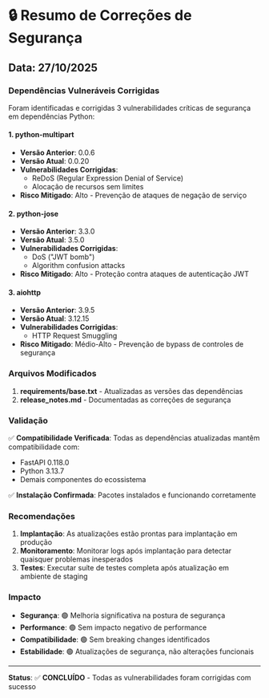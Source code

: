 # 🔒 Resumo de Correções de Segurança

## Data: 27/10/2025

### Dependências Vulneráveis Corrigidas

Foram identificadas e corrigidas 3 vulnerabilidades críticas de segurança em dependências Python:

#### 1. python-multipart
- **Versão Anterior**: 0.0.6
- **Versão Atual**: 0.0.20
- **Vulnerabilidades Corrigidas**:
  - ReDoS (Regular Expression Denial of Service)
  - Alocação de recursos sem limites
- **Risco Mitigado**: Alto - Prevenção de ataques de negação de serviço

#### 2. python-jose
- **Versão Anterior**: 3.3.0
- **Versão Atual**: 3.5.0
- **Vulnerabilidades Corrigidas**:
  - DoS ("JWT bomb")
  - Algorithm confusion attacks
- **Risco Mitigado**: Alto - Proteção contra ataques de autenticação JWT

#### 3. aiohttp
- **Versão Anterior**: 3.9.5
- **Versão Atual**: 3.12.15
- **Vulnerabilidades Corrigidas**:
  - HTTP Request Smuggling
- **Risco Mitigado**: Médio-Alto - Prevenção de bypass de controles de segurança

### Arquivos Modificados

1. **requirements/base.txt** - Atualizadas as versões das dependências
2. **release_notes.md** - Documentadas as correções de segurança

### Validação

✅ **Compatibilidade Verificada**: Todas as dependências atualizadas mantêm compatibilidade com:
- FastAPI 0.118.0
- Python 3.13.7
- Demais componentes do ecossistema

✅ **Instalação Confirmada**: Pacotes instalados e funcionando corretamente

### Recomendações

1. **Implantação**: As atualizações estão prontas para implantação em produção
2. **Monitoramento**: Monitorar logs após implantação para detectar quaisquer problemas inesperados
3. **Testes**: Executar suíte de testes completa após atualização em ambiente de staging

### Impacto

- **Segurança**: 🟢 Melhoria significativa na postura de segurança
- **Performance**: 🟢 Sem impacto negativo de performance
- **Compatibilidade**: 🟢 Sem breaking changes identificados
- **Estabilidade**: 🟢 Atualizações de segurança, não alterações funcionais

---

**Status**: ✅ **CONCLUÍDO** - Todas as vulnerabilidades foram corrigidas com sucesso
